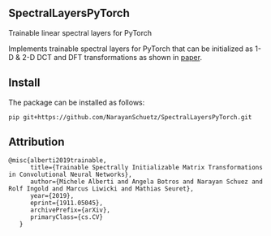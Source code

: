 ## SpectralLayersPyTorch
Trainable linear spectral layers for PyTorch

Implements trainable spectral layers for PyTorch that can be initialized as 1-D & 2-D DCT and DFT transformations as shown in [paper](https://arxiv.org/abs/1911.05045).

## Install
The package can be installed as follows:

    pip git+https://github.com/NarayanSchuetz/SpectralLayersPyTorch.git
    

## Attribution

```
@misc{alberti2019trainable,
      title={Trainable Spectrally Initializable Matrix Transformations in Convolutional Neural Networks}, 
      author={Michele Alberti and Angela Botros and Narayan Schuez and Rolf Ingold and Marcus Liwicki and Mathias Seuret},
      year={2019},
      eprint={1911.05045},
      archivePrefix={arXiv},
      primaryClass={cs.CV}
   }
```
